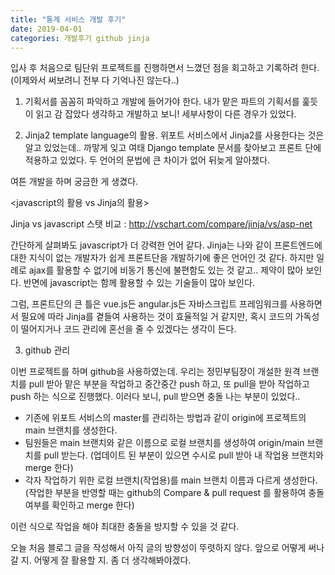```yaml
---
title: "통계 서비스 개발 후기"
date: 2019-04-01
categories: 개발후기 github jinja
---
```


입사 후 처음으로 팀단위 프로젝트를 진행하면서 느꼈던 점을 회고하고 기록하려 한다.
(이제와서 써보려니 전부 다 기억나진 않는다..)

1. 기획서를 꼼꼼히 파악하고 개발에 들어가야 한다.
내가 맡은 파트의 기획서를 훑듯이 읽고 감 잡았다 생각하고 개발하고 보니! 세부사항이 다른 경우가 있었다.

2. Jinja2 template language의 활용.
위포트 서비스에서 Jinja2를 사용한다는 것은 알고 있었는데.. 까맣게 잊고 여태 Django template 문서를 찾아보고 프론트 단에 적용하고 있었다. 두 언어의 문법에 큰 차이가 없어 뒤늦게 알아챘다.

여튼 개발을 하며 궁금한 게 생겼다.

<javascript의 활용 vs Jinja의 활용>

Jinja vs javascript 스탯 비교 : http://vschart.com/compare/jinja/vs/asp-net

간단하게 살펴봐도 javascript가 더 강력한 언어 같다.
Jinja는 나와 같이 프론트엔드에 대한 지식이 없는 개발자가 쉽게 프론트단을 개발하기에 좋은 언어인 것 같다. 하지만 일례로 ajax를 활용할 수 없기에 비동기 통신에 불편함도 있는 것 같고.. 제약이 많아 보인다. 반면에 javascript는 함께 활용할 수 있는 기술들이 많아 보인다.

그럼, 프론트단의 큰 틀은 vue.js든 angular.js든 자바스크립트 프레임워크를 사용하면서
필요에 따라 Jinja를 곁들여 사용하는 것이 효율적일 거 같지만,
혹시 코드의 가독성이 떨어지거나 코드 관리에 혼선을 줄 수 있겠다는 생각이 든다.
 

3. github 관리

이번 프로젝트를 하며 github을 사용하였는데.
우리는 정민부팀장이 개설한 원격 브랜치를 pull 받아 맡은 부분을 작업하고 중간중간 push 하고, 또 pull을 받아 작업하고 push 하는 식으로 진행했다.
이러다 보니, pull 받으면 충돌 나는 부분이 있었다..

- 기존에 위포트 서비스의 master를 관리하는 방법과 같이 origin에 프로젝트의 main 브랜치를 생성한다.
- 팀원들은 main 브랜치와 같은 이름으로 로컬 브랜치를 생성하여 origin/main 브랜치를 pull 받는다.
  (업데이트 된 부분이 있으면 수시로 pull 받아 내 작업용 브랜치와 merge 한다)
- 각자 작업하기 위한 로컬 브랜치(작업용)를 main 브랜치 이름과 다르게 생성한다.
  (작업한 부분을 반영할 때는 github의 Compare & pull request 를 활용하여 충돌 여부를 확인하고 merge 한다)

이런 식으로 작업을 해야 최대한 충돌을 방지할 수 있을 것 같다.

오늘 처음 블로그 글을 작성해서 아직 글의 방향성이 뚜렷하지 않다.
앞으로 어떻게 써나갈 지. 어떻게 잘 활용할 지. 좀 더 생각해봐야겠다.
